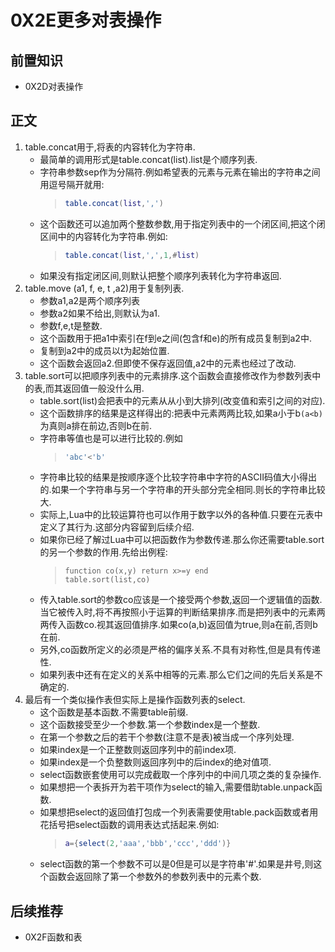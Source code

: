 # 0X2E更多对表操作

## 前置知识

* 0X2D对表操作

## 正文

1. table.concat用于,将表的内容转化为字符串.
    * 最简单的调用形式是table.concat(list).list是个顺序列表.
    * 字符串参数sep作为分隔符.例如希望表的元素与元素在输出的字符串之间用逗号隔开就用:
        >```lua
        >table.concat(list,',')
        >```
    * 这个函数还可以追加两个整数参数,用于指定列表中的一个闭区间,把这个闭区间中的内容转化为字符串.例如:
        >```lua
        >table.concat(list,',',1,#list)
        >```
    * 如果没有指定闭区间,则默认把整个顺序列表转化为字符串返回.
1. table.move (a1, f, e, t ,a2)用于复制列表.
    * 参数a1,a2是两个顺序列表
    * 参数a2如果不给出,则默认为a1.
    * 参数f,e,t是整数.
    * 这个函数用于把a1中索引在f到e之间(包含f和e)的所有成员复制到a2中.
    * 复制到a2中的成员以t为起始位置.
    * 这个函数会返回a2.但即使不保存返回值,a2中的元素也经过了改动.
1. table.sort可以把顺序列表中的元素排序.这个函数会直接修改作为参数列表中的表,而其返回值一般没什么用.
    * table.sort(list)会把表中的元素从从小到大排列(改变值和索引之间的对应).
    * 这个函数排序的结果是这样得出的:把表中元素两两比较,如果a小于b`(a<b)`为真则a排在前边,否则b在前.
    * 字符串等值也是可以进行比较的.例如
        >```lua
        > 'abc'<'b'
        >```
    * 字符串比较的结果是按顺序逐个比较字符串中字符的ASCII码值大小得出的.如果一个字符串与另一个字符串的开头部分完全相同.则长的字符串比较大.
    * 实际上,Lua中的比较运算符也可以作用于数字以外的各种值.只要在元表中定义了其行为.这部分内容留到后续介绍.
    * 如果你已经了解过Lua中可以把函数作为参数传递.那么你还需要table.sort的另一个参数的作用.先给出例程:
        >```lua1
        >function co(x,y) return x>=y end
        >table.sort(list,co)
        >```
    * 传入table.sort的参数co应该是一个接受两个参数,返回一个逻辑值的函数.当它被传入时,将不再按照小于运算的判断结果排序.而是把列表中的元素两两传入函数co.视其返回值排序.如果co(a,b)返回值为true,则a在前,否则b在前.
    * 另外,co函数所定义的必须是严格的偏序关系.不具有对称性,但是具有传递性.
    * 如果列表中还有在定义的关系中相等的元素.那么它们之间的先后关系是不确定的.
1. 最后有一个类似操作表但实际上是操作函数列表的select.
    * 这个函数是基本函数.不需要table前缀.
    * 这个函数接受至少一个参数.第一个参数index是一个整数.
    * 在第一个参数之后的若干个参数(注意不是表)被当成一个序列处理.
    * 如果index是一个正整数则返回序列中的前index项.
    * 如果index是一个负整数则返回序列中的后index的绝对值项. 
    * select函数嵌套使用可以完成截取一个序列中的中间几项之类的复杂操作.
    * 如果想把一个表拆开为若干项作为select的输入,需要借助table.unpack函数.
    * 如果想把select的返回值打包成一个列表需要使用table.pack函数或者用花括号把select函数的调用表达式括起来.例如:
        >```lua
        >a={select(2,'aaa','bbb','ccc','ddd')}
        >```
    * select函数的第一个参数不可以是0但是可以是字符串'#'.如果是井号,则这个函数会返回除了第一个参数外的参数列表中的元素个数.

## 后续推荐

* 0X2F函数和表